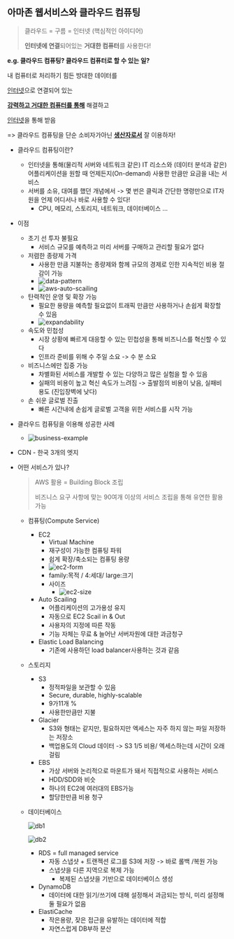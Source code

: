 ## 아마존 웹서비스와 클라우드 컴퓨팅

> 클라우드 = 구름 = 인터넷 (핵심적인 아이디어)
>
> **인터넷에 연결**되어있는 **거대한 컴퓨터**를 사용한다!

**e.g. 클라우드 컴퓨팅? 클라우드 컴퓨터로 할 수 있는 일?**

내 컴퓨터로 처리하기 힘든 방대한 데이터를

<u>인터넷</u>으로 연결되어 있는

<u>**강력하고 거대한 컴퓨터를 통해**</u> 해결하고

<u>인터넷</u>을 통해 받음

=> 클라우드 컴퓨팅을 단순 소비자가아닌 **<u>생산자로서</u>** 잘 이용하자!



- 클라우드 컴퓨팅이란?

  - 인터넷을 통해(물리적 서버와 네트워크 같은) IT 리소스와 (데이터 분석과 같은)어플리케이션을 원할 때 언제든지(On-demand) 사용한 만큼만 요금을 내는 서비스
  - 서버를 소유, 대여를 했던 개념에서 -> 몇 번은 클릭과 간단한 명령만으로 IT자원을 언제 어디서나 바로 사용할 수 있다!
    - CPU, 메모리, 스토리지, 네트워크, 데이터베이스 ...

- 이점

  - 초기 선 투자 불필요
    - 서비스 규모를 예측하고 미리 서버를 구매하고 관리할 필요가 없다
  - 저렴한 종량제 가격
    - 사용한 만큼 지불하는 종량제와 함께 규모의 경제로 인한 지속적인 비용 절감이 가능
    - ![data-pattern](./img/data-pattern.PNG)
    - ![aws-auto-scailing](./img/aws-auto-scailing.PNG)
  - 탄력적인 운영 및 확장 가능
    - 필요한 용량을 예측할 필요없이 트래픽 만큼만 사용하거나 손쉽게 확장할 수 있음
    - ![expandability](./img/expandability.PNG)
  - 속도와 민첩성
    - 시장 상황에 빠르게 대응할 수 있는 민첩성을 통해 비즈니스를 혁신할 수 있다
    - 인프라 준비를 위해 수 주일 소요 -> 수 분 소요
  - 비즈니스에만 집중 가능
    - 차별화된 서비스를 개발할 수 있는 다양하고 많은 실험을 할 수 있음
    - 실패의 비용이 높고 혁신 속도가 느려짐 -> 출발점의 비용이 낮음, 실패비용도 (진입장벽에 낮다)
  - 손 쉬운 글로벌 진출
    - 빠른 시간내에 손쉽게 글로벌 고객을 위한 서비스를 시작 가능

- 클라우드 컴퓨팅을 이용해 성공한 사례

  - ![business-example](./img/business-example.PNG)

- CDN - 한국 3개의 엣지

- 어떤 서비스가 있나?

  > AWS 활용  = Building Block 조립
  >
  > 비즈니스 요구 사항에 맞는 90여개 이상의 서비스 조립을 통해 유연한 활용 가능

  - 컴퓨팅(Compute Service)

    - EC2
      - Virtual Machine 
      - 재구성이 가능한 컴퓨팅 파워
      - 쉽게 확장/축소되는 컴퓨팅 용량
      - ![ec2-form](./img/ec2-form.PNG)
      - family:목적 / 4:세대/ large:크기
      - 사이즈
        - ![ec2-size](./img/ec2-size.PNG)
    - Auto Scailing
      - 어플리케이션의 고가용성 유지
      - 자동으로 EC2 Scail in & Out
      - 사용자의 지정에 따른 작동
      - 기능 자체는 무료 & 늘어난 서버자원에 대한 과금청구
    - Elastic Load Balancing
      - 기존에 사용하던 load balancer사용하는 것과 같음

  - 스토리지

    - S3
      - 정적파일을 보관할 수 있음
      - Secure, durable, highly-scalable
      - 9가11개 %
      - 사용한만큼만 지불
    - Glacier
      - S3와 형태는 같지만, 필요하지만 엑세스는 자주 하지 않는 파일 저장하는 저장소
      - 백업용도의 Cloud 데이터 -> S3 1/5 비용/ 엑세스하는데 시간이 오래걸림
    - EBS
      - 가상 서버와 논리적으로 마운트가 돼서 직접적으로 사용하는 서비스 
      - HDD/SDD와 비슷 
      - 하나의 EC2에 여러대의 EBS가능
      - 할당한만큼 비용 청구 

  - 데이터베이스

    ![db1](./img/db1.PNG)

    ![db2](./img/db2.PNG)

    - RDS = full managed service
      - 자동 스냅샷 + 트랜젝션 로그를 S3에 저장 -> 바로 롤백 /복원 가능
      - 스냅샷을 다른 지역으로 복제 가능
        - 복제된 스냅샷을 기반으로 데이터베이스 생성
    - DynamoDB
      - 데이터에 대한 읽기/쓰기에 대해 설정해서 과금되는 방식, 미리 설정해 둘 필요가 없음
    - ElastiCache
      - 작은용량, 잦은 접근을 유발하는 데이터에 적합
      - 자연스럽게 DB부하 분산



​	